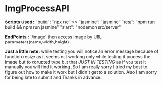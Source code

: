 # ImgProcessAPI
**Scripts Used :**
    "build": "npx tsc" >> 
    "jasmine": "jasmine"
    "test": "npm run build && npm run jasmine"
    "start": "nodemon src/server" 
    

**EndPoints :**
'/image'
then access image by URL parameters(name,width,height)

**Just a little note:**
while testing you will notice an error message because of function resize as it seems not working only while testing it process the image but to corupted type 
but that _JUST IN TESTING_ as if you test it manually you will find it working ,So I am really sorry I tried my best to figure out how to make it work but I didn't 
get to a solution.
Also I am sorry for being late to submit and Thanks in advance.
